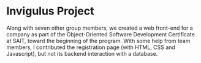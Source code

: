 # Invigulus Project
Along with seven other group members, we created a web front-end for a company as part of the Object-Oriented Software Development Certificate at SAIT, toward the beginning of the program.
With some help from team members, I contributed the registration page (with HTML, CSS and Javascript), but not its backend interaction with a database. 
